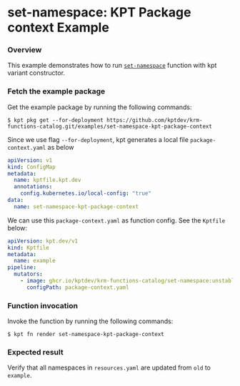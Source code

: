# set-namespace: KPT Package context Example

### Overview

This example demonstrates how to run [`set-namespace`] function with kpt variant constructor.

### Fetch the example package

Get the example package by running the following commands:

```shell
$ kpt pkg get --for-deployment https://github.com/kptdev/krm-functions-catalog.git/examples/set-namespace-kpt-package-context
```

Since we use flag `--for-deployment`, kpt generates a local file `package-context.yaml` as below
```yaml
apiVersion: v1
kind: ConfigMap
metadata:
  name: kptfile.kpt.dev
  annotations:
    config.kubernetes.io/local-config: "true"
data:
  name: set-namespace-kpt-package-context
```

We can use this `package-context.yaml` as function config. See the `Kptfile` below:
```yaml
apiVersion: kpt.dev/v1
kind: Kptfile
metadata:
  name: example
pipeline:
  mutators:
    - image: ghcr.io/kptdev/krm-functions-catalog/set-namespace:unstable
      configPath: package-context.yaml
```

### Function invocation

Invoke the function by running the following commands:

```shell
$ kpt fn render set-namespace-kpt-package-context
```

### Expected result

Verify that all namespaces in `resources.yaml` are updated from `old` to `example`.

[`set-namespace`]: https://catalog.kpt.dev/set-namespace/v0.3/
